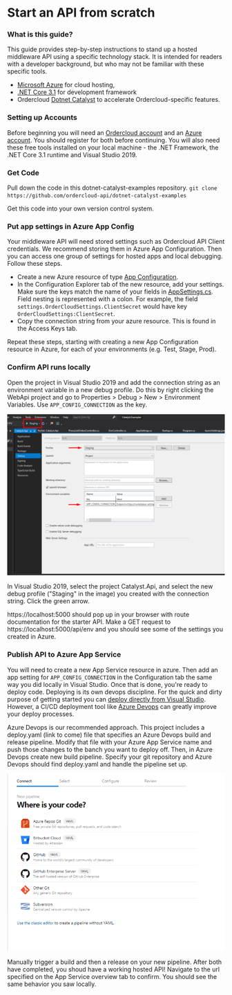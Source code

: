 # Start an API from scratch

### What is this guide?

This guide provides step-by-step instructions to stand up a hosted middleware API using a specific technology stack. It is intended for readers with a developer background, but who may not be familiar with these specific tools. 
- [Microsoft Azure](https://docs.microsoft.com/en-us/azure/guides/developer/azure-developer-guide) for cloud hosting, 
- [.NET Core 3.1](https://docs.microsoft.com/en-us/aspnet/core/introduction-to-aspnet-core?view=aspnetcore-3.1) for development framework
- Ordercloud [Dotnet Catalyst](https://github.com/ordercloud-api/ordercloud-dotnet-catalyst) to accelerate Ordercloud-specific features. 


### Setting up Accounts

Before beginning you will need an [Ordercloud account](https://portal.ordercloud.io/register) and an [Azure account](https://azure.microsoft.com/en-us/pricing/purchase-options/pay-as-you-go). You should register for both before continuing. You will also need these free tools installed on your local machine - the .NET Framework, the .NET Core 3.1 runtime and Visual Studio 2019.


### Get Code 

Pull down the code in this dotnet-catalyst-examples repository. `git clone https://github.com/ordercloud-api/dotnet-catalyst-examples`

Get this code into your own version control system.

### Put app settings in Azure App Config

Your middleware API will need stored settings such as Ordercloud API Client credentials. We recommend storing them in Azure App Configuration. Then you can access one group of settings for hosted apps and local debugging. Follow these steps.
- Create a new Azure resource of type [App Configuration](https://docs.microsoft.com/en-us/azure/azure-app-configuration/overview).
- In the Configuration Explorer tab of the new resource, add your settings. Make sure the keys match the name of your fields in [AppSettings.cs](https://github.com/ordercloud-api/dotnet-catalyst-examples/blob/dev/Catalyst.Api/AppSettings.cs). Field nesting is represented with a colon. For example, the field `settings.OrderCloudSettings.ClientSecret` would have key `OrderCloudSettings:ClientSecret`.
- Copy the connection string from your azure resource. This is found in the Access Keys tab. 

Repeat these steps, starting with creating a new App Configuration resource in Azure, for each of your environments (e.g. Test, Stage, Prod).

### Confirm API runs locally 

Open the project in Visual Studio 2019 and add the connection string as an environment variable in a new debug profile. Do this by right clicking the WebApi project and go to Properties > Debug > New > Environment Variables. Use `APP_CONFIG_CONNECTION` as the key.

![Alt text](./local_debug_profile.png "Add settings connection locally")

In Visual Studio 2019, select the project Catalyst.Api, and select the new debug profile ("Staging" in the image) you created with the connection string. Click the green arrow.

 https://localhost:5000 should pop up in your browser with route documentation for the starter API. Make a GET request to https://localhost:5000/api/env and you should see some of the settings you created in Azure. 


### Publish API to Azure App Service 

You will need to create a new App Service resource in azure. Then add an app setting for `APP_CONFIG_CONNECTION` in the Configuration tab the same way you did locally in Visual Studio. Once that is done, you're ready to deploy code. Deploying is its own devops discipline. For the quick and dirty purpose of getting started you can [deploy directly from Visual Studio](https://docs.microsoft.com/en-us/aspnet/core/tutorials/publish-to-azure-webapp-using-vs?view=aspnetcore-5.0). However, a CI/CD deployment tool like [Azure Devops](https://azure.microsoft.com/en-us/services/devops) can greatly improve your deploy processes. 

Azure Devops is our recommended approach. This project includes a deploy.yaml (link to come) file that specifies an Azure Devops build and release pipeline. Modify that file with your Azure App Service name and push those changes to the banch you want to deploy off. Then, in Azure Devops create new build pipeline. Specify your git repository and Azure Devops should find deploy.yaml and handle the pipeline set up.

![Alt text](./where_is_your_code.png "New Azure devops Pipeline")


Manually trigger a build and then a release on your new pipeline. After both have completed, you shoud have a working hosted API! Navigate to the url specified on the App Service overview tab to confirm. You should see the same behavior you saw locally. 
